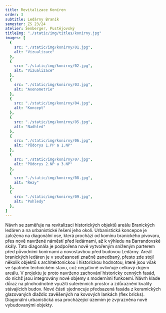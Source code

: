 ```yaml
---
title: Revitalizace Koníren
order: 3
subtitle: Ledárny Braník
semester: ZS 23/24
atelier: Šenberger, Pustějovský
titleImg: "./static/img/titles/konirny.jpg"
images: [
  {
    src: "./static/img/konirny/01.jpg",
    alt: "Vizualizace"
  },
  {
    src: "./static/img/konirny/02.jpg",
    alt: "Vizualizace"
  },
  {
    src: "./static/img/konirny/03.jpg",
    alt: "Axonometrie"
  },
  {
    src: "./static/img/konirny/04.jpg",
    alt: "Koncept"
  },
  {
    src: "./static/img/konirny/05.jpg",
    alt: "Nadhled"
  },
  {
    src: "./static/img/konirny/06.jpg",
    alt: "Půdorys 1.PP a 1.NP"
  },
  {
    src: "./static/img/konirny/07.jpg",
    alt: "Půdorys 2.NP a 3.NP"
  },
  {
    src: "./static/img/konirny/08.jpg",
    alt: "Řezy"
  },
  {
    src: "./static/img/konirny/09.jpg",
    alt: "Pohledy"
  },
]
---
```


Návrh se zaměřuje na revitalizaci historických objektů areálu Branických ledáren a na urbanistické řešení jeho okolí. Urbanistická koncepce je založena na diagonální ose, která prochází od komínu branického pivovaru, přes nově navržené náměstí před ledárnami, až k výhledu na Barrandovské skály. Tato diagonála je podpořena nově vytvořeným sníženým parterem před původními konírnami a novostavbou před budovou Ledárny.
Areál branických ledáren je v současnosti značně zanedbaný, přesto zde stojí několik objektů s architektonickou i historickou hodnotou, které jsou však ve špatném technickém stavu, což negativně ovlivňuje celkový dojem areálu. V projektu je proto navrženo zachování historicky cenných fasád, do nichž jsou integrovány nové objemy s moderními funkcemi. Návrh klade důraz na plnohodnotné využití suterénních prostor a zdůraznění kvality stávajících budov. Nové části sjednocuje předsazená fasáda z keramických glazovaných dlaždic zavěšených na kovových lankách (flex bricks). Diagonální urbanistická osa procházející územím je zvýrazněna nově vybudovanými objekty.
